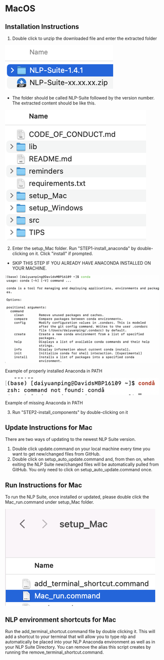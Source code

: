 # MacOS

## Installation Instructions
1. Double click to unzip the downloaded file and enter the extracted folder

![NLP Suite Folder](https://github.com/NLP-Suite/NLP-Suite/blob/current-stable/images/image007.png?raw=true)

- The folder should be called NLP-Suite followed by the version number. The extracted content should be like this.

![NLP Suite Folder](https://github.com/NLP-Suite/NLP-Suite/blob/current-stable/images/image008.png?raw=true)
  
2.	Enter the setup_Mac folder. Run "STEP1-install_anaconda" by double-clicking on it. Click "install" if prompted.
- SKIP THIS STEP IF YOU ALREADY HAVE ANACONDA INSTALLED ON YOUR MACHINE.

![NLP Suite Folder](https://github.com/NLP-Suite/NLP-Suite/blob/current-stable/images/image009.png?raw=true)

Example of properly installed Anaconda in PATH
 
![NLP Suite Folder](https://github.com/NLP-Suite/NLP-Suite/blob/current-stable/images/image010.png?raw=true)

Example of missing Anaconda in PATH
 
3. Run "STEP2-install_components" by double-clicking on it


## Update Instructions for Mac

There are two ways of updating to the newest NLP Suite version.
1.	Double click update.command on your local machine every time you want to get new/changed files from GitHub.
2.	Double click on setup_auto_update.command and, from then on, when exiting the NLP Suite new/changed files will be automatically pulled from GitHub. You only need to click on setup_auto_update.command once.

## Run Instructions for Mac
To run the NLP Suite, once installed or updated, please double click the Mac_run.command under setup_Mac folder. 

![NLP Suite Folder](https://github.com/NLP-Suite/NLP-Suite/blob/current-stable/images/image011.png?raw=true)


## NLP environment shortcuts for Mac
Run the add_terminal_shortcut.command file by double clicking it. This will add a shortcut to your terminal that will allow you to type nlp and automatically be placed into your NLP Anaconda environment as well as in your NLP Suite Directory. You can remove the alias this script creates by running the remove_terminal_shortcut.command.
